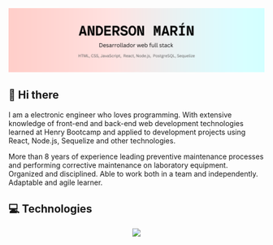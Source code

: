 ![Banner Anderson](/Images/banner_v3.png)

## 👋 Hi there

<p>I am a electronic engineer who loves programming. With extensive knowledge of front-end and back-end web development technologies learned at Henry Bootcamp and applied to development projects using React, Node.js, Sequelize and other technologies.</p>
  
<p>More than 8 years of experience leading preventive maintenance processes and performing corrective maintenance on laboratory equipment.
Organized and disciplined. Able to work both in a team and independently. Adaptable and agile learner.</p>

## 💻 Technologies

<p align="center">
  <a href="https://www.linkedin.com/in/andersonmarindev/">
    <img src="https://skillicons.dev/icons?i=html,css,js,bootstrap,react,redux,nodejs,postgres,git,github,vscode" />
  </a>
</p>
